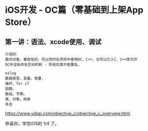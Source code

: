 
# iOS开发 - OC篇（零基础到上架App Store）  
  
## 第一讲：语法、xcode使用、调试
    介绍OC
    面向对象，兼容性好，可以同时在项目中使用OC、C++，也可以引入C、C++库文件
    OC中没有命名空间机制 - 所有的类不能重名。

    nslog
    数据类型，变量，常量，
    循环，for if
    函数。
    数组，字典。
    类，对象，继承
    多态
    
https://www.yiibai.com/objective_c/objective_c_overview.html


恭喜你，学完iOS的  1/4 了。


























